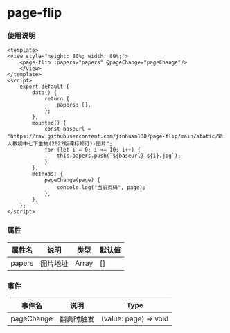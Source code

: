# page-flip

### 使用说明

```vue
<template>
<view style="height: 80%; width: 80%;">
    <page-flip :papers="papers" @pageChange="pageChange"/>
    </view>
</template>
<script>
    export default {
        data() {
            return {
                papers: [],
            };
        },
        mounted() {
            const baseurl = "https://raw.githubusercontent.com/jinhuan138/page-flip/main/static/新人教初中七下生物(2022版课标修订)-图片";
            for (let i = 0; i <= 10; i++) {
                this.papers.push(`${baseurl}-${i}.jpg`);
            }
        },
        methods: {
            pageChange(page) {
                console.log("当前页码", page);
            },
        },
    };
</script>
```


### 属性
| **属性名** | **说明** | **类型** | **默认值** |
| ---------- | -------- | ---------|----------- |
| papers     | 图片地址 |   Array    | [] |

### 事件
| **事件名** | **说明**   | **Type**                       |
| ---------- | ---------- | ------------------------------ |
| pageChange | 翻页时触发 | (value: page) => void |


